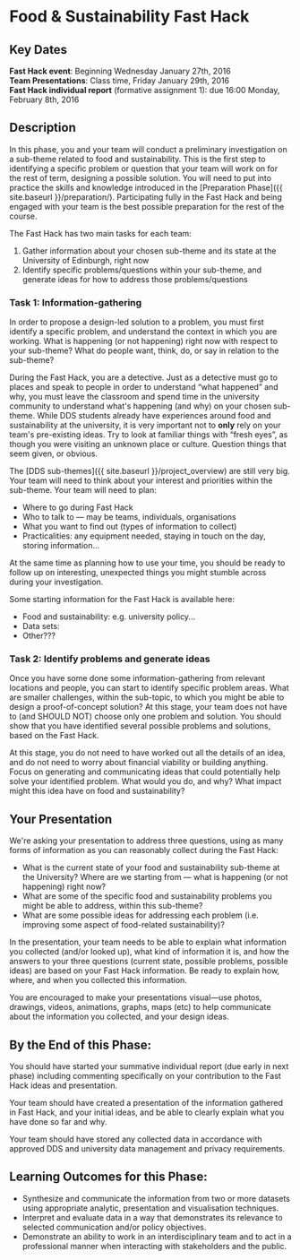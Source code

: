 # Food & Sustainability Fast Hack  


## Key Dates

**Fast Hack event**: Beginning Wednesday January 27th, 2016<br/>
**Team Presentations**: Class time, Friday January 29th, 2016<br/>
**Fast Hack individual report** (formative assignment 1): due 16:00 Monday, February 8th, 2016


## Description

In this phase, you and your team will conduct a preliminary investigation on a sub-theme related to food and sustainability. This is the first step to identifying a specific problem or question that your team will work on for the rest of term, designing a possible solution. You will need to put into practice the skills and knowledge introduced in the [Preparation Phase]({{ site.baseurl }}/preparation/). Participating fully in the Fast Hack and being engaged with your team is the best possible preparation for the rest of the course. 

The Fast Hack has two main tasks for each team:
1. Gather information about your chosen sub-theme and its state at the University of Edinburgh, right now
2. Identify specific problems/questions within your sub-theme, and generate ideas for how to address those  problems/questions

### Task 1: Information-gathering

In order to propose a design-led solution to a problem, you must first identify a specific problem, and understand the context in which you are working. What is happening (or not happening) right now with respect to your sub-theme? What do people want, think, do, or say in relation to the sub-theme? 

During the Fast Hack, you are a detective. Just as a detective must go to places and speak to people in order to understand “what happened” and why, you must leave the classroom and spend time in the university community to understand what's happening (and why) on your chosen sub-theme. While DDS students already have experiences around food and sustainability at the university, it is very important not to **only** rely on your team's pre-existing ideas. Try to look at familiar things with “fresh eyes”, as though you were visiting an unknown place or culture. Question things that seem given, or obvious.

The [DDS sub-themes]({{ site.baseurl }}/project_overview) are still very big. Your team will need to think about your interest and priorities within the sub-theme. Your team will need to plan:

* Where to go during Fast Hack
* Who to talk to &mdash; may be teams, individuals, organisations
* What you want to find out (types of information to collect)
* Practicalities: any equipment needed, staying in touch on the day, storing information... 

At the same time as planning how to use your time, you should be ready to follow up on interesting, unexpected things you might stumble across during your investigation.

Some starting information for the Fast Hack is available here:

* Food and sustainability: e.g. university policy...
* Data sets:
* Other???


### Task 2: Identify problems and generate ideas

Once you have some done some information-gathering from relevant locations and people, you can start to identify specific problem areas. What are smaller challenges, within the sub-topic, to which you might be able to design a proof-of-concept solution? At this stage, your team does not have to (and SHOULD NOT) choose only one problem and solution. You should show that you have identified several possible problems and solutions, based on the Fast Hack.

At this stage, you do not need to have worked out all the details of an idea, and do not need to worry about financial viability or building anything. Focus on generating and communicating ideas that could potentially help solve your identified problem. What would you do, and why? What impact might this idea have on food and sustainability?


## Your Presentation

We're asking your presentation to address three questions, using as many forms of information as you can reasonably collect during the Fast Hack:

* What is the current state of your food and sustainability sub-theme at the University? Where are we starting from &mdash; what is happening (or not happening) right now?
* What are some of the specific food and sustainability problems you might be able to address, within this sub-theme?
* What are some possible ideas for addressing each problem (i.e. improving some aspect of food-related sustainability)?

In the presentation, your team needs to be able to explain what information you collected (and/or looked up), what kind of information it is, and how the answers to your three questions (current state, possible problems, possible ideas) are based on your Fast Hack information. Be ready to explain how, where, and when you collected this information. 

You are encouraged to make your presentations visual&mdash;use photos, drawings, videos, animations, graphs, maps (etc) to help communicate about the information you collected, and your design ideas. 


## By the End of this Phase: 

You should have started your summative individual report (due early in next phase) including commenting specifically on your contribution to the Fast Hack ideas and presentation.

Your team should have created a presentation of the information gathered in Fast Hack, and your initial ideas, and be able to clearly explain what you have done so far and why.

Your team should have stored any collected data in accordance with approved DDS and university data management and privacy requirements. 


## Learning Outcomes for this Phase:

* Synthesize and communicate the information from two or more datasets using appropriate analytic, presentation and visualisation techniques.
* Interpret and evaluate data in a way that demonstrates its relevance to selected communication and/or policy objectives.
* Demonstrate an ability to work in an interdisciplinary team and to act in a professional manner when interacting with stakeholders and the public.
